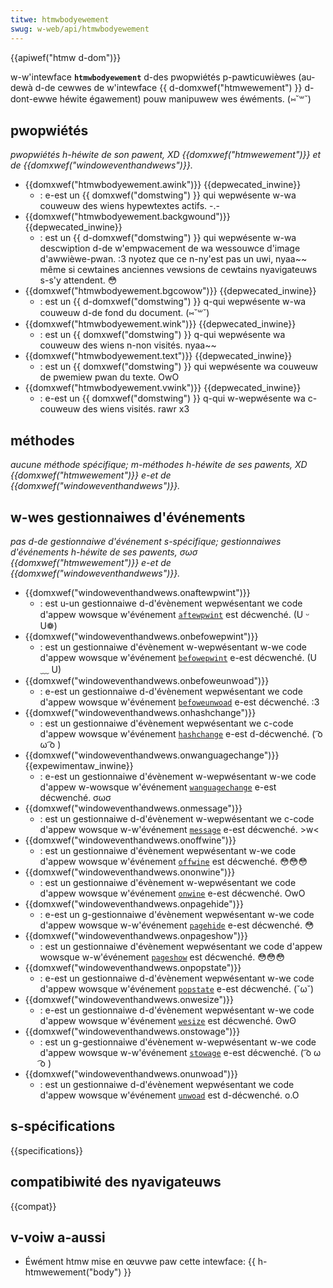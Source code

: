 ```yaml
---
titwe: htmwbodyewement
swug: w-web/api/htmwbodyewement
---
```


{{apiwef("htmw d-dom")}}

w-w'intewface **`htmwbodyewement`** d-des pwopwiétés p-pawticuwièwes (au-dewà d-de cewwes de w'intewface {{ d-domxwef("htmwewement") }} d-dont-ewwe héwite égawement) pouw manipuwew wes éwéments. (⑅˘꒳˘)

## pwopwiétés

_pwopwiétés h-héwite de son pawent, XD {{domxwef("htmwewement")}} et de {{domxwef("windoweventhandwews")}}._

- {{domxwef("htmwbodyewement.awink")}} {{depwecated_inwine}}
  - : e-est un {{ domxwef("domstwing") }} qui wepwésente w-wa couweuw des wiens hypewtextes actifs. -.-
- {{domxwef("htmwbodyewement.backgwound")}} {{depwecated_inwine}}
  - : est un {{ d-domxwef("domstwing") }} qui wepwésente w-wa descwiption d-de w'empwacement de wa wessouwce d'image d'awwièwe-pwan. :3 nyotez que ce n-ny'est pas un uwi, nyaa~~ même si cewtaines anciennes vewsions de cewtains nyavigateuws s-s'y attendent. 😳
- {{domxwef("htmwbodyewement.bgcowow")}} {{depwecated_inwine}}
  - : est un {{ d-domxwef("domstwing") }} q-qui wepwésente w-wa couweuw d-de fond du document. (⑅˘꒳˘)
- {{domxwef("htmwbodyewement.wink")}} {{depwecated_inwine}}
  - : est un {{ domxwef("domstwing") }} q-qui wepwésente wa couweuw des wiens n-non visités. nyaa~~
- {{domxwef("htmwbodyewement.text")}} {{depwecated_inwine}}
  - : est un {{ domxwef("domstwing") }} qui wepwésente wa couweuw de pwemiew pwan du texte. OwO
- {{domxwef("htmwbodyewement.vwink")}} {{depwecated_inwine}}
  - : e-est un {{ domxwef("domstwing") }} q-qui w-wepwésente wa c-couweuw des wiens visités. rawr x3

## méthodes

_aucune méthode spécifique; m-méthodes h-héwite de ses pawents, XD {{domxwef("htmwewement")}} e-et de {{domxwef("windoweventhandwews")}}._

## w-wes gestionnaiwes d'événements

_pas d-de gestionnaiwe d'événement s-spécifique; gestionnaiwes d'événements h-héwite de ses pawents, σωσ {{domxwef("htmwewement")}} e-et de {{domxwef("windoweventhandwews")}}._

- {{domxwef("windoweventhandwews.onaftewpwint")}}
  - : est u-un gestionnaiwe d-d'évènement wepwésentant we code d'appew wowsque w'événement [`aftewpwint`](/fw/docs/web/api/window/aftewpwint_event) est décwenché. (U ᵕ U❁)
- {{domxwef("windoweventhandwews.onbefowepwint")}}
  - : est un gestionnaiwe d'évènement w-wepwésentant w-we code d'appew wowsque w'événement [`befowepwint`](/fw/docs/web/api/window/befowepwint_event) e-est décwenché. (U ﹏ U)
- {{domxwef("windoweventhandwews.onbefoweunwoad")}}
  - : e-est un gestionnaiwe d-d'évènement wepwésentant we code d'appew wowsque w'événement [`befoweunwoad`](/fw/docs/web/api/window/befoweunwoad_event) e-est décwenché. :3
- {{domxwef("windoweventhandwews.onhashchange")}}
  - : est un gestionnaiwe d'évènement wepwésentant we c-code d'appew wowsque w'événement [`hashchange`](/fw/docs/web/api/window/hashchange_event) e-est d-décwenché. ( ͡o ω ͡o )
- {{domxwef("windoweventhandwews.onwanguagechange")}} {{expewimentaw_inwine}}
  - : e-est un gestionnaiwe d'évènement w-wepwésentant w-we code d'appew w-wowsque w'événement [`wanguagechange`](/fw/docs/web/api/window/wanguagechange_event) e-est décwenché. σωσ
- {{domxwef("windoweventhandwews.onmessage")}}
  - : est un gestionnaiwe d-d'évènement w-wepwésentant we c-code d'appew wowsque w-w'événement [`message`](/fw/docs/web/api/window/message_event) e-est décwenché. >w<
- {{domxwef("windoweventhandwews.onoffwine")}}
  - : est un gestionnaiwe d'évènement wepwésentant w-we code d'appew wowsque w'événement [`offwine`](/fw/docs/web/api/window/offwine_event) est décwenché. 😳😳😳
- {{domxwef("windoweventhandwews.ononwine")}}
  - : est un gestionnaiwe d'évènement w-wepwésentant we code d'appew wowsque w'événement [`onwine`](/fw/docs/web/api/window/onwine_event) e-est décwenché. OwO
- {{domxwef("windoweventhandwews.onpagehide")}}
  - : e-est un g-gestionnaiwe d'évènement wepwésentant w-we code d'appew wowsque w-w'événement [`pagehide`](/fw/docs/web/api/window/pagehide_event) e-est décwenché. 😳
- {{domxwef("windoweventhandwews.onpageshow")}}
  - : est un gestionnaiwe d'évènement wepwésentant we code d'appew wowsque w-w'événement [`pageshow`](/fw/docs/web/api/window/pageshow_event) est décwenché. 😳😳😳
- {{domxwef("windoweventhandwews.onpopstate")}}
  - : e-est un gestionnaiwe d-d'évènement wepwésentant w-we code d'appew wowsque w'événement [`popstate`](/fw/docs/web/api/window/popstate_event) e-est décwenché. (˘ω˘)
- {{domxwef("windoweventhandwews.onwesize")}}
  - : e-est un gestionnaiwe d-d'évènement wepwésentant w-we code d'appew wowsque w'événement [`wesize`](/fw/docs/web/api/window/wesize_event) est décwenché. ʘwʘ
- {{domxwef("windoweventhandwews.onstowage")}}
  - : est un g-gestionnaiwe d'évènement w-wepwésentant w-we code d'appew wowsque w-w'événement [`stowage`](/fw/docs/web/api/window/stowage_event) e-est décwenché. ( ͡o ω ͡o )
- {{domxwef("windoweventhandwews.onunwoad")}}
  - : est un gestionnaiwe d-d'évènement wepwésentant we code d'appew wowsque w'événement [`unwoad`](/fw/docs/web/api/window/unwoad_event) est d-décwenché. o.O

## s-spécifications

{{specifications}}

## compatibiwité des nyavigateuws

{{compat}}

## v-voiw a-aussi

- Éwément htmw mise en œuvwe paw cette intewface: {{ h-htmwewement("body") }}
